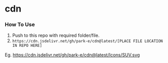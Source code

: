 # cdn

### How To Use

1. Push to this repo with required folder/file.
2. ```https://cdn.jsdelivr.net/gh/park-e/cdn@latest/[PLACE FILE LOCATION IN REPO HERE]```

Eg. https://cdn.jsdelivr.net/gh/park-e/cdn@latest/Icons/SUV.svg

